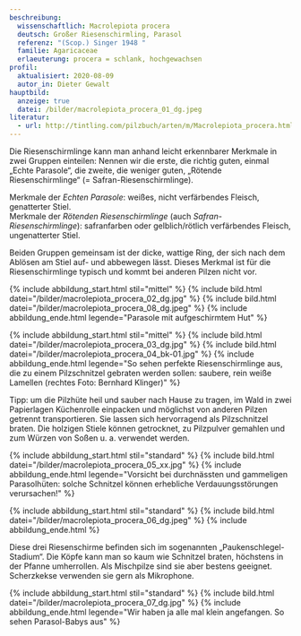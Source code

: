 ```yaml
---
beschreibung:
  wissenschaftlich: Macrolepiota procera
  deutsch: Großer Riesenschirmling, Parasol
  referenz: "(Scop.) Singer 1948 "
  familie: Agaricaceae
  erlaeuterung: procera = schlank, hochgewachsen
profil:
  aktualisiert: 2020-08-09
  autor_in: Dieter Gewalt
hauptbild:
  anzeige: true
  datei: /bilder/macrolepiota_procera_01_dg.jpeg
literatur:
  - url: http://tintling.com/pilzbuch/arten/m/Macrolepiota_procera.html
---
```

Die Riesenschirmlinge kann man anhand leicht erkennbarer Merkmale in zwei Gruppen einteilen: Nennen wir die erste, die richtig guten, einmal „Echte Parasole“, die zweite, die weniger guten, „Rötende Riesenschirmlinge“ (= Safran-Riesenschirmlinge).

Merkmale der *Echten Parasole*: weißes, nicht verfärbendes Fleisch, genatterter Stiel.\
Merkmale der *Rötenden Riesenschirmlinge* (auch *Safran-Riesenschirmlinge*): safranfarben oder gelblich/rötlich verfärbendes Fleisch, ungenatterter Stiel.

Beiden Gruppen gemeinsam ist der dicke, wattige Ring, der sich nach dem Ablösen am Stiel auf- und abbewegen lässt. Dieses Merkmal ist für die Riesenschirmlinge typisch und kommt bei anderen Pilzen nicht vor.

{% include abbildung_start.html stil="mittel" %}
{% include bild.html datei="/bilder/macrolepiota_procera_02_dg.jpg" %}
{% include bild.html datei="/bilder/macrolepiota_procera_08_dg.jpeg" %}
{% include abbildung_ende.html legende="Parasole mit aufgeschirmtem Hut" %}

{% include abbildung_start.html stil="mittel" %}
{% include bild.html datei="/bilder/macrolepiota_procera_03_dg.jpg" %}
{% include bild.html datei="/bilder/macrolepiota_procera_04_bk-01.jpg" %}
{% include abbildung_ende.html legende="So sehen perfekte Riesenschirmlinge aus, die zu einem Pilzschnitzel gebraten werden sollen: saubere, rein weiße Lamellen (rechtes Foto: Bernhard Klinger)" %}

Tipp: um die Pilzhüte heil und sauber nach Hause zu tragen, im Wald in zwei Papierlagen Küchenrolle einpacken und möglichst von anderen Pilzen getrennt transportieren. Sie lassen sich hervorragend als Pilzschnitzel braten. Die holzigen Stiele können getrocknet, zu Pilzpulver gemahlen und zum Würzen von Soßen u. a. verwendet werden.

{% include abbildung_start.html stil="standard" %}
{% include bild.html datei="/bilder/macrolepiota_procera_05_xx.jpg" %}
{% include abbildung_ende.html legende="Vorsicht bei durchnässten und gammeligen Parasolhüten: solche Schnitzel können erhebliche Verdauungsstörungen verursachen!" %}

{% include abbildung_start.html stil="standard" %}
{% include bild.html datei="/bilder/macrolepiota_procera_06_dg.jpeg" %}
{% include abbildung_ende.html %}

Diese drei Riesenschirme befinden sich im sogenannten „Paukenschlegel-Stadium“. Die Köpfe kann man so kaum wie Schnitzel braten, höchstens in der Pfanne umherrollen. Als Mischpilze sind sie aber bestens geeignet. Scherzkekse verwenden sie gern als Mikrophone.

{% include abbildung_start.html stil="standard" %}
{% include bild.html datei="/bilder/macrolepiota_procera_07_dg.jpg" %}
{% include abbildung_ende.html legende="Wir haben ja alle mal klein angefangen. So sehen Parasol-Babys aus" %}